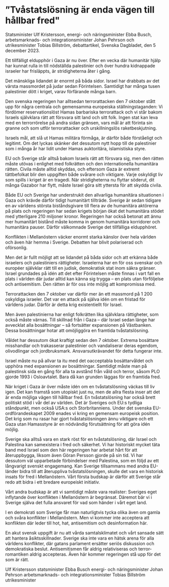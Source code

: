 # ”Tvåstatslösning är enda vägen till hållbar fred"

Statsminister Ulf Kristersson, energi\- och näringsminister Ebba Busch, arbetsmarknads\- och integrations­minister Johan Pehrson och utrikesminister Tobias Billström, debattartikel, Svenska Dagbladet, den 5 december 2023\.

Ett tillfälligt eldupphör i Gaza är nu över. Efter en vecka där humanitär hjälp har kunnat rulla in till nödställda palestinier och över hundra kidnappade israeler har frisläppts, är stridigheterna åter i gång.

Det mänskliga lidandet är enormt på båda sidor. Israel har drabbats av det värsta massmordet på judar sedan Förintelsen. Samtidigt har många tusen palestinier dött i kriget, varav förfärande många barn.

Den svenska regeringen har alltsedan terror­attacken den 7 oktober stått upp för några centrala och gemensamma europeiska ställning­staganden: Vi fördömer reservations­löst Hamas barbariska terror­attack och vi står bakom Israels självklara rätt att försvara sitt land och sitt folk. Ingen stat kan leva med en terror­rörelse på andra sidan gränsen, vars mål är att förinta sin granne och som utför terror­attacker och urskillningslös raket­beskjutning.

Israels mål, att slå ut Hamas militära förmåga, är därför både förståeligt och legitimt. Om det lyckas skänker det dessutom nytt hopp till de palestinier som i många år har lidit under Hamas auktoritära, islamistiska styre.

EU och Sverige står alltså bakom Israels rätt att försvara sig, men den rätten måste utövas i enlighet med folkrätten och den internationella humanitära rätten. Civila måste alltid skyddas, och eftersom Gaza är extremt tättbefolkat blir den uppgiften både svårare och viktigare. Varje oskyldigt liv som spills i kriget är en tragedi. När stridigheterna nu flyttar söderut, dit många Gazabor har flytt, måste Israel göra sitt yttersta för att skydda civila.

Både EU och Sverige har understrukit den allvarliga humanitära situationen i Gaza och krävde därför tidigt humanitärt tillträde. Sverige är sedan tidigare en av världens största bistånds­givare till flera av de humanitära aktörerna på plats och regeringen har sedan krigets början ökat det humanitära stödet med ytterligare 210 miljoner kronor. Regeringen har också betonat att ännu mer humanitärt bistånd måste komma in genom humanitära korridorer och humanitära pauser. Därför välkomnade Sverige det tillfälliga eldupphöret.

Konflikten i Mellanöstern väcker enormt starka känslor över hela världen och även här hemma i Sverige. Debatten har blivit polariserad och oförsonlig.

Men det är fullt möjligt att se lidandet på båda sidor och att erkänna både israelers och palestiniers rättigheter. Israelerna har en för oss svenskar och européer självklar rätt till en judisk, demokratisk stat inom säkra gränser. Israel grundades på idén att det efter Förintelsen måste finnas i vart fall en plats i världen där judar alltid kan känna sig trygga – en plats utan förföljelse och antisemitism. Den rätten är för oss inte möjlig att kompromissa med.

Terrorattacken den 7 oktober var därför mer än ett massmord på 1 200 oskyldiga israeler. Det var en attack på själva idén om en fristad för världens judar. Därför är detta krig existentiellt för Israel.

Men även palestinierna har enligt folkrätten lika självklara rättigheter, som också måste värnas. Till skillnad från i Gaza – där Israel sedan länge har avvecklat alla bosättningar – så fortsätter expansionen på Västbanken. Dessa bosättningar hotar att omöjliggöra en framtida tvåstats­lösning.

Våldet har dessutom ökat kraftigt sedan den 7 oktober. Extrema bosättare misshandlar och trakasserar palestinier och vandaliserar deras egendom, olivodlingar och jordbruksmark. Ansvars­utkrävandet för detta fungerar inte.

Israel måste nu på allvar ta itu med det oacceptabla bosättar­våldet och upphöra med expansionen av bosättningar. Samtidigt måste man på palestinsk sida en gång för alla ta avstånd från våld och terror, såsom PLO gjorde 1993 i Osloavtalet. Bara då kan grunden läggas för en framtida fred.

När kriget i Gaza är över måste idén om en tvåstats­lösning väckas till liv igen. Det kan framstå som utopiskt just nu, men de allra flesta inser att det är enda möjliga vägen till hållbar fred. En tvåstat­slösning har också brett politiskt stöd i vår del av världen. Det är Sveriges och EU:s tydliga ståndpunkt, men också USA:s och Storbritanniens. Under det svenska EU\-ordförandeskapet 2009 enades vi kring en gemensam europeisk position. Det krig som nu rasar har gjort tvåstats­lösningen ännu viktigare och ett Gaza utan Hamas­styre är en nödvändig förutsättning för att göra idén möjlig.

Sverige ska alltså vara en stark röst för en tvåstats­lösning, där Israel och Palestina kan samexistera i fred och säkerhet. Vi har historiskt mycket täta band med Israel som den här regeringen har arbetat hårt för att återuppbygga, liksom även Göran Persson gjorde på sin tid. Vi har dessutom väl upparbetade förbindelser med Palestina, som en följd av ett långvarigt svenskt engagemang. Kan Sverige tillsammans med andra EU\-länder bidra till att återuppliva tvåstats­lösningen, skulle det vara en historisk insats för fred i Mellan­östern. Vårt första budskap är därför att Sverige står redo att bidra i ett bredare europeiskt initiativ.

Vårt andra budskap är att vi samtidigt måste vara realister: Sveriges eget inflytande över konflikten i Mellan­östern är begränsat. Däremot bär vi i Sverige själva det fulla ansvaret för vad som händer i vårt eget land.

I en demokrati som Sverige får man naturligtvis tycka olika även om gamla och svåra konflikter i Mellan­östern. Men vi kommer inte acceptera att konflikten där leder till hot, hat, antisemitism och desinformation här.

En akut svensk uppgift är nu att vårda samtals­klimatet och vårt sansade sätt att hantera åsikts­skillnader. Sverige ska inte vara en hätsk arena för alla världens konflikter, där gatans parlament ersätter seriös diskussion och demokratiska beslut. Antisemitismen får aldrig relativiseras och terror­romantiken aldrig accepteras. Även här kommer regeringen stå upp för det som är rätt.

Ulf Kristersson
statsminister
Ebba Busch
energi\- och näringsminister
Johan Pehrson
arbetsmarknads\- och integrations­minister
Tobias Billström
utrikesminister
